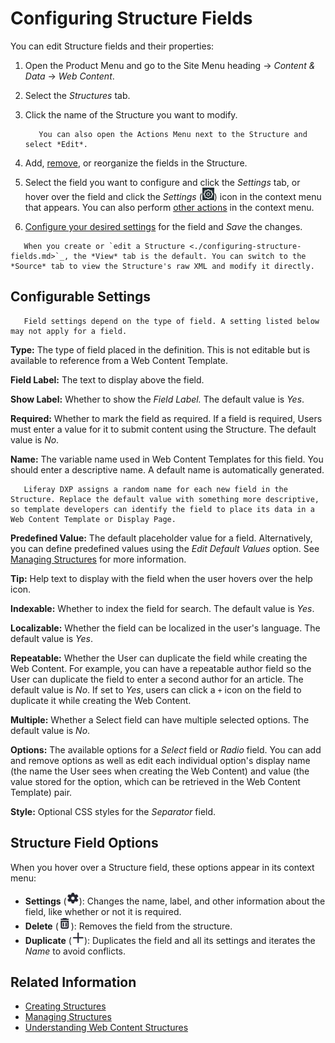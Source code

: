 # Configuring Structure Fields

You can edit Structure fields and their properties:

1. Open the Product Menu and go to the Site Menu heading &rarr; *Content & Data* &rarr; *Web Content*.
1. Select the *Structures* tab.
1. Click the name of the Structure you want to modify.

    ```tip::
       You can also open the Actions Menu next to the Structure and select *Edit*.
    ```

1. Add, [remove](#structure-field-options), or reorganize the fields in the Structure.
1. Select the field you want to configure and click the *Settings* tab, or hover over the field and click the *Settings* (![Settings icon](../../../../images/icon-control-menu-gear.png)) icon in the context menu that appears. You can also perform [other actions](#structure-field-options) in the context menu.
1. [Configure your desired settings](#configurable-settings) for the field and *Save* the changes.

```tip::
   When you create or `edit a Structure <./configuring-structure-fields.md>`_, the *View* tab is the default. You can switch to the *Source* tab to view the Structure's raw XML and modify it directly.
```

## Configurable Settings

```note::
   Field settings depend on the type of field. A setting listed below may not apply for a field.
```

**Type:** The type of field placed in the definition. This is not editable but is available to reference from a Web Content Template.

**Field Label:** The text to display above the field. 

**Show Label:** Whether to show the *Field Label.* The default value is *Yes*.

**Required:** Whether to mark the field as required. If a field is required, Users must enter a value for it to submit content using the Structure. The default value is *No*.

**Name:** The variable name used in Web Content Templates for this field. You should enter a descriptive name. A default name is automatically generated.

```tip::
   Liferay DXP assigns a random name for each new field in the Structure. Replace the default value with something more descriptive, so template developers can identify the field to place its data in a Web Content Template or Display Page.
```

**Predefined Value:** The default placeholder value for a field. Alternatively, you can define predefined values using the *Edit Default Values* option. See [Managing Structures](./managing-structures.md#edit-default-values) for more information.

**Tip:** Help text to display with the field when the user hovers over the help icon.

**Indexable:** Whether to index the field for search. The default value is *Yes*.

**Localizable:** Whether the field can be localized in the user's language. The default value is *Yes*.

**Repeatable:** Whether the User can duplicate the field while creating the Web Content. For example, you can have a repeatable author field so the User can duplicate the field to enter a second author for an article. The default value is *No*. If set to *Yes*, users can click a `+` icon on the field to duplicate it while creating the Web Content.

**Multiple:** Whether a Select field can have multiple selected options. The default value is *No*.

**Options:** The available options for a *Select* field or *Radio* field. You can add and remove options as well as edit each individual option's display name (the name the User sees when creating the Web Content) and value (the value stored for the option, which can be retrieved in the Web Content Template) pair.

**Style:** Optional CSS styles for the *Separator* field.

## Structure Field Options

When you hover over a Structure field, these options appear in its context menu:

* **Settings** (![Settings](../../../../images/icon-settings.png)): Changes the name, label, and other information about the field, like whether or not it is required.
* **Delete** (![Delete](../../../../images/icon-app-trash.png)): Removes the field from the structure.
* **Duplicate** (![Duplicate](../../../../images/icon-duplicate.png)): Duplicates the field and all its settings and iterates the *Name* to avoid conflicts.

## Related Information

* [Creating Structures](./creating-structures.md)
* [Managing Structures](./managing-structures.md)
* [Understanding Web Content Structures](./understanding-web-content-structures.md)
